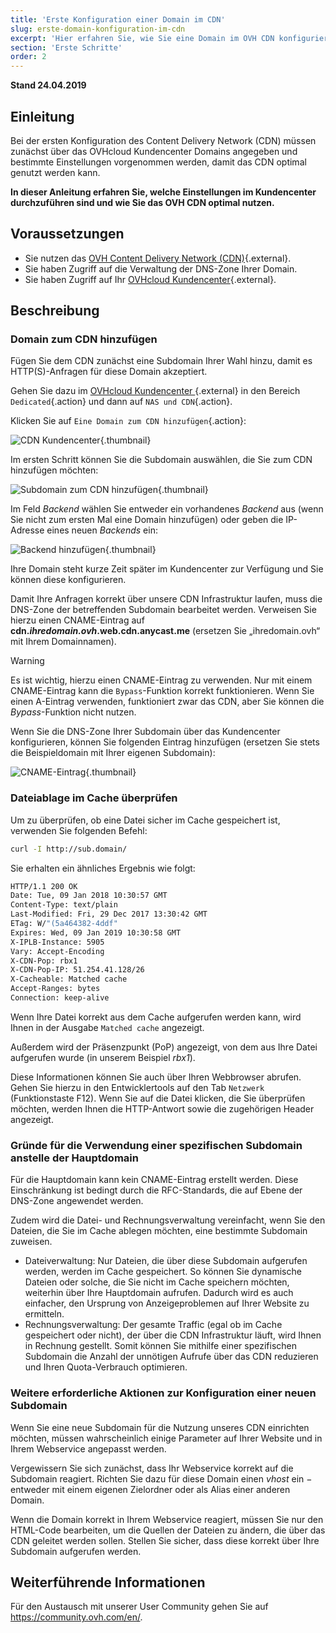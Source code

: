 ```yaml
---
title: 'Erste Konfiguration einer Domain im CDN'
slug: erste-domain-konfiguration-im-cdn
excerpt: 'Hier erfahren Sie, wie Sie eine Domain im OVH CDN konfigurieren.'
section: 'Erste Schritte'
order: 2
---
```


**Stand 24.04.2019**

## Einleitung

Bei der ersten Konfiguration des Content Delivery Network (CDN) müssen zunächst über das OVHcloud Kundencenter Domains angegeben und bestimmte Einstellungen vorgenommen werden, damit das CDN optimal genutzt werden kann.

**In dieser Anleitung erfahren Sie, welche Einstellungen im Kundencenter durchzuführen sind und wie Sie das OVH CDN optimal nutzen.**


## Voraussetzungen

- Sie nutzen das [OVH Content Delivery Network (CDN)](https://www.ovh.de/cdn/){.external}.
- Sie haben Zugriff auf die Verwaltung der DNS-Zone Ihrer Domain.
- Sie haben Zugriff auf Ihr [OVHcloud Kundencenter](https://www.ovh.com/auth/?action=gotomanager&from=https://www.ovh.de/&ovhSubsidiary=de){.external}.


## Beschreibung

### Domain zum CDN hinzufügen

Fügen Sie dem CDN zunächst eine Subdomain Ihrer Wahl hinzu, damit es HTTP(S)-Anfragen für diese Domain akzeptiert.

Gehen Sie dazu im [OVHcloud Kundencenter ](https://www.ovh.com/auth/?action=gotomanager&from=https://www.ovh.de/&ovhSubsidiary=de){.external} in den Bereich `Dedicated`{.action} und dann auf `NAS und CDN`{.action}.

Klicken Sie auf `Eine Domain zum CDN hinzufügen`{.action}:

![CDN Kundencenter](images/cdn_customer_panel.png){.thumbnail}

Im ersten Schritt können Sie die Subdomain auswählen, die Sie zum CDN hinzufügen möchten:

![Subdomain zum CDN hinzufügen](images/add_cdn_domain_step_1.png){.thumbnail}

Im Feld *Backend* wählen Sie entweder ein vorhandenes *Backend* aus (wenn Sie nicht zum ersten Mal eine Domain hinzufügen) oder geben die IP-Adresse eines neuen *Backends* ein:

![Backend hinzufügen](images/add_cdn_domain_step_2.png){.thumbnail}


Ihre Domain steht kurze Zeit später im Kundencenter zur Verfügung und Sie können diese konfigurieren.

Damit Ihre Anfragen korrekt über unsere CDN Infrastruktur laufen, muss die DNS-Zone der betreffenden Subdomain bearbeitet werden. Verweisen Sie hierzu einen CNAME-Eintrag auf **cdn.*ihredomain.ovh*.web.cdn.anycast.me** (ersetzen Sie „ihredomain.ovh“ mit Ihrem Domainnamen).


> [!warning]
>
> Es ist wichtig, hierzu einen CNAME-Eintrag zu verwenden. Nur mit einem CNAME-Eintrag kann die `Bypass`-Funktion korrekt funktionieren. Wenn Sie einen A-Eintrag verwenden, funktioniert zwar das CDN, aber Sie können die *Bypass*-Funktion nicht nutzen.
>


Wenn Sie die DNS-Zone Ihrer Subdomain über das Kundencenter konfigurieren, können Sie folgenden Eintrag hinzufügen (ersetzen Sie stets die Beispieldomain mit Ihrer eigenen Subdomain):

![CNAME-Eintrag](images/cname_field.png){.thumbnail}

 

### Dateiablage im Cache überprüfen
Um zu überprüfen, ob eine Datei sicher im Cache gespeichert ist, verwenden Sie folgenden Befehl:

```sh
curl -I http://sub.domain/
```

Sie erhalten ein ähnliches Ergebnis wie folgt:

```bash
HTTP/1.1 200 OK
Date: Tue, 09 Jan 2018 10:30:57 GMT
Content-Type: text/plain
Last-Modified: Fri, 29 Dec 2017 13:30:42 GMT
ETag: W/"(5a464382-4ddf"
Expires: Wed, 09 Jan 2019 10:30:58 GMT
X-IPLB-Instance: 5905
Vary: Accept-Encoding
X-CDN-Pop: rbx1
X-CDN-Pop-IP: 51.254.41.128/26
X-Cacheable: Matched cache
Accept-Ranges: bytes
Connection: keep-alive
```

Wenn Ihre Datei korrekt aus dem Cache aufgerufen werden kann, wird Ihnen in der Ausgabe `Matched cache` angezeigt.

Außerdem wird der Präsenzpunkt (PoP) angezeigt, von dem aus Ihre Datei aufgerufen wurde (in unserem Beispiel *rbx1*).

Diese Informationen können Sie auch über Ihren Webbrowser abrufen. Gehen Sie hierzu in den Entwicklertools auf den Tab `Netzwerk` (Funktionstaste F12). Wenn Sie auf die Datei klicken, die Sie überprüfen möchten, werden Ihnen die HTTP-Antwort sowie die zugehörigen Header angezeigt.


### Gründe für die Verwendung einer spezifischen Subdomain anstelle der Hauptdomain

Für die Hauptdomain kann kein CNAME-Eintrag erstellt werden. Diese Einschränkung ist bedingt durch die RFC-Standards, die auf Ebene der DNS-Zone angewendet werden.

Zudem wird die Datei- und Rechnungsverwaltung vereinfacht, wenn Sie den Dateien, die Sie im Cache ablegen möchten, eine bestimmte Subdomain zuweisen.

- Dateiverwaltung: Nur Dateien, die über diese Subdomain aufgerufen werden, werden im Cache gespeichert. So können Sie dynamische Dateien oder solche, die Sie nicht im Cache speichern möchten, weiterhin über Ihre Hauptdomain aufrufen. Dadurch wird es auch einfacher, den Ursprung von Anzeigeproblemen auf Ihrer Website zu ermitteln.
- Rechnungsverwaltung: Der gesamte Traffic (egal ob im Cache gespeichert oder nicht), der über die CDN Infrastruktur läuft, wird Ihnen in Rechnung gestellt. Somit können Sie mithilfe einer spezifischen Subdomain die Anzahl der unnötigen Aufrufe über das CDN reduzieren und Ihren Quota-Verbrauch optimieren.


### Weitere erforderliche Aktionen zur Konfiguration einer neuen Subdomain

Wenn Sie eine neue Subdomain für die Nutzung unseres CDN einrichten möchten, müssen wahrscheinlich einige Parameter auf Ihrer Website und in Ihrem Webservice angepasst werden.

Vergewissern Sie sich zunächst, dass Ihr Webservice korrekt auf die Subdomain reagiert. Richten Sie dazu für diese Domain einen *vhost* ein − entweder mit einem eigenen Zielordner oder als Alias einer anderen Domain.

Wenn die Domain korrekt in Ihrem Webservice reagiert, müssen Sie nur den HTML-Code bearbeiten, um die Quellen der Dateien zu ändern, die über das CDN geleitet werden sollen. Stellen Sie sicher, dass diese korrekt über Ihre Subdomain aufgerufen werden.

 
## Weiterführende Informationen

Für den Austausch mit unserer User Community gehen Sie auf <https://community.ovh.com/en/>.